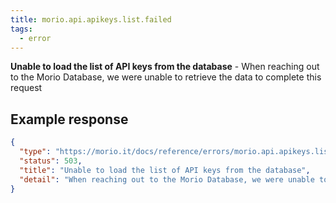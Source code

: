```yaml
---
title: morio.api.apikeys.list.failed
tags:
  - error
---
```


<!-- MORIO_AUTO_GENERATED_CONTENT_STARTS - Manual changes made below will be overwritten -->

**Unable to load the list of API keys from the database** - When reaching out to the Morio Database, we were unable to retrieve the data to complete this request

<!-- MORIO_AUTO_GENERATED_CONTENT_ENDS - Manual changes made above will be overwritten -->

<!-- MORIO_AUTO_GENERATED_CONTENT_STARTS - Manual changes made below will be overwritten -->

## Example response

```json
{
  "type": "https://morio.it/docs/reference/errors/morio.api.apikeys.list.failed",
  "status": 503,
  "title": "Unable to load the list of API keys from the database",
  "detail": "When reaching out to the Morio Database, we were unable to retrieve the data to complete this request"
}
```

<!-- MORIO_AUTO_GENERATED_CONTENT_ENDS - Manual changes made above will be overwritten -->
